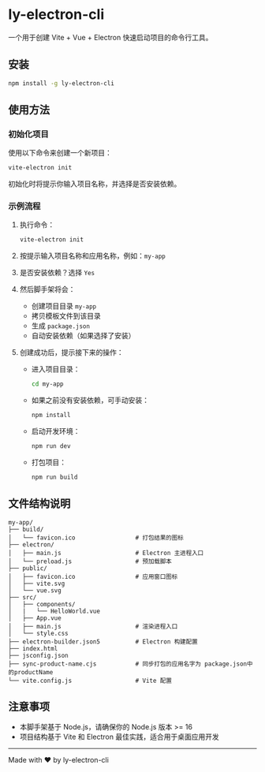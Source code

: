 # ly-electron-cli

一个用于创建 Vite + Vue + Electron 快速启动项目的命令行工具。

## 安装

```bash
npm install -g ly-electron-cli
```

## 使用方法

### 初始化项目

使用以下命令来创建一个新项目：

```bash
vite-electron init
```

初始化时将提示你输入项目名称，并选择是否安装依赖。

### 示例流程

1. 执行命令：

   ```bash
   vite-electron init
   ```

2. 按提示输入项目名称和应用名称，例如：`my-app`

3. 是否安装依赖？选择 `Yes`

4. 然后脚手架将会：

   - 创建项目目录 `my-app`
   - 拷贝模板文件到该目录
   - 生成 `package.json`
   - 自动安装依赖（如果选择了安装）

5. 创建成功后，提示接下来的操作：

   - 进入项目目录：

     ```bash
     cd my-app
     ```

   - 如果之前没有安装依赖，可手动安装：

     ```bash
     npm install
     ```

   - 启动开发环境：

     ```bash
     npm run dev
     ```

   - 打包项目：

     ```bash
     npm run build
     ```

## 文件结构说明

```
my-app/
├── build/
│   └── favicon.ico                 # 打包结果的图标
├── electron/
│   ├── main.js                     # Electron 主进程入口
│   └── preload.js                  # 预加载脚本
├── public/
│   ├── favicon.ico                 # 应用窗口图标
│   ├── vite.svg
│   └── vue.svg
├── src/
│   ├── components/
│   |   └── HelloWorld.vue
│   ├── App.vue
│   ├── main.js                     # 渲染进程入口
│   └── style.css
├── electron-builder.json5          # Electron 构建配置
├── index.html
├── jsconfig.json
├── sync-product-name.cjs           # 同步打包的应用名字为 package.json中的productName
└── vite.config.js                  # Vite 配置
```

## 注意事项

- 本脚手架基于 Node.js，请确保你的 Node.js 版本 >= 16
- 项目结构基于 Vite 和 Electron 最佳实践，适合用于桌面应用开发

---

Made with ❤️ by ly-electron-cli